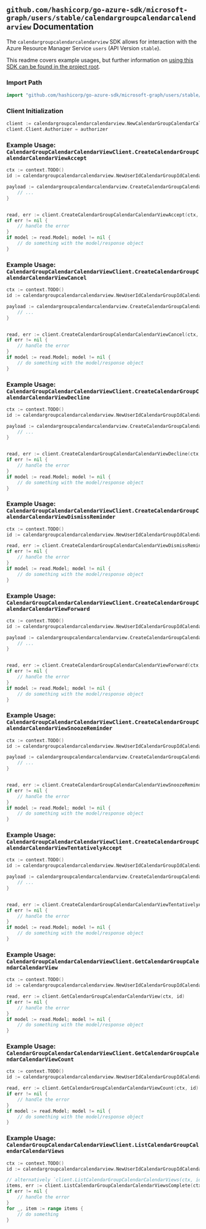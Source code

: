 
## `github.com/hashicorp/go-azure-sdk/microsoft-graph/users/stable/calendargroupcalendarcalendarview` Documentation

The `calendargroupcalendarcalendarview` SDK allows for interaction with the Azure Resource Manager Service `users` (API Version `stable`).

This readme covers example usages, but further information on [using this SDK can be found in the project root](https://github.com/hashicorp/go-azure-sdk/tree/main/docs).

### Import Path

```go
import "github.com/hashicorp/go-azure-sdk/microsoft-graph/users/stable/calendargroupcalendarcalendarview"
```


### Client Initialization

```go
client := calendargroupcalendarcalendarview.NewCalendarGroupCalendarCalendarViewClientWithBaseURI("https://management.azure.com")
client.Client.Authorizer = authorizer
```


### Example Usage: `CalendarGroupCalendarCalendarViewClient.CreateCalendarGroupCalendarCalendarViewAccept`

```go
ctx := context.TODO()
id := calendargroupcalendarcalendarview.NewUserIdCalendarGroupIdCalendarIdCalendarViewID("userIdValue", "calendarGroupIdValue", "calendarIdValue", "eventIdValue")

payload := calendargroupcalendarcalendarview.CreateCalendarGroupCalendarCalendarViewAcceptRequest{
	// ...
}


read, err := client.CreateCalendarGroupCalendarCalendarViewAccept(ctx, id, payload)
if err != nil {
	// handle the error
}
if model := read.Model; model != nil {
	// do something with the model/response object
}
```


### Example Usage: `CalendarGroupCalendarCalendarViewClient.CreateCalendarGroupCalendarCalendarViewCancel`

```go
ctx := context.TODO()
id := calendargroupcalendarcalendarview.NewUserIdCalendarGroupIdCalendarIdCalendarViewID("userIdValue", "calendarGroupIdValue", "calendarIdValue", "eventIdValue")

payload := calendargroupcalendarcalendarview.CreateCalendarGroupCalendarCalendarViewCancelRequest{
	// ...
}


read, err := client.CreateCalendarGroupCalendarCalendarViewCancel(ctx, id, payload)
if err != nil {
	// handle the error
}
if model := read.Model; model != nil {
	// do something with the model/response object
}
```


### Example Usage: `CalendarGroupCalendarCalendarViewClient.CreateCalendarGroupCalendarCalendarViewDecline`

```go
ctx := context.TODO()
id := calendargroupcalendarcalendarview.NewUserIdCalendarGroupIdCalendarIdCalendarViewID("userIdValue", "calendarGroupIdValue", "calendarIdValue", "eventIdValue")

payload := calendargroupcalendarcalendarview.CreateCalendarGroupCalendarCalendarViewDeclineRequest{
	// ...
}


read, err := client.CreateCalendarGroupCalendarCalendarViewDecline(ctx, id, payload)
if err != nil {
	// handle the error
}
if model := read.Model; model != nil {
	// do something with the model/response object
}
```


### Example Usage: `CalendarGroupCalendarCalendarViewClient.CreateCalendarGroupCalendarCalendarViewDismissReminder`

```go
ctx := context.TODO()
id := calendargroupcalendarcalendarview.NewUserIdCalendarGroupIdCalendarIdCalendarViewID("userIdValue", "calendarGroupIdValue", "calendarIdValue", "eventIdValue")

read, err := client.CreateCalendarGroupCalendarCalendarViewDismissReminder(ctx, id)
if err != nil {
	// handle the error
}
if model := read.Model; model != nil {
	// do something with the model/response object
}
```


### Example Usage: `CalendarGroupCalendarCalendarViewClient.CreateCalendarGroupCalendarCalendarViewForward`

```go
ctx := context.TODO()
id := calendargroupcalendarcalendarview.NewUserIdCalendarGroupIdCalendarIdCalendarViewID("userIdValue", "calendarGroupIdValue", "calendarIdValue", "eventIdValue")

payload := calendargroupcalendarcalendarview.CreateCalendarGroupCalendarCalendarViewForwardRequest{
	// ...
}


read, err := client.CreateCalendarGroupCalendarCalendarViewForward(ctx, id, payload)
if err != nil {
	// handle the error
}
if model := read.Model; model != nil {
	// do something with the model/response object
}
```


### Example Usage: `CalendarGroupCalendarCalendarViewClient.CreateCalendarGroupCalendarCalendarViewSnoozeReminder`

```go
ctx := context.TODO()
id := calendargroupcalendarcalendarview.NewUserIdCalendarGroupIdCalendarIdCalendarViewID("userIdValue", "calendarGroupIdValue", "calendarIdValue", "eventIdValue")

payload := calendargroupcalendarcalendarview.CreateCalendarGroupCalendarCalendarViewSnoozeReminderRequest{
	// ...
}


read, err := client.CreateCalendarGroupCalendarCalendarViewSnoozeReminder(ctx, id, payload)
if err != nil {
	// handle the error
}
if model := read.Model; model != nil {
	// do something with the model/response object
}
```


### Example Usage: `CalendarGroupCalendarCalendarViewClient.CreateCalendarGroupCalendarCalendarViewTentativelyAccept`

```go
ctx := context.TODO()
id := calendargroupcalendarcalendarview.NewUserIdCalendarGroupIdCalendarIdCalendarViewID("userIdValue", "calendarGroupIdValue", "calendarIdValue", "eventIdValue")

payload := calendargroupcalendarcalendarview.CreateCalendarGroupCalendarCalendarViewTentativelyAcceptRequest{
	// ...
}


read, err := client.CreateCalendarGroupCalendarCalendarViewTentativelyAccept(ctx, id, payload)
if err != nil {
	// handle the error
}
if model := read.Model; model != nil {
	// do something with the model/response object
}
```


### Example Usage: `CalendarGroupCalendarCalendarViewClient.GetCalendarGroupCalendarCalendarView`

```go
ctx := context.TODO()
id := calendargroupcalendarcalendarview.NewUserIdCalendarGroupIdCalendarIdCalendarViewID("userIdValue", "calendarGroupIdValue", "calendarIdValue", "eventIdValue")

read, err := client.GetCalendarGroupCalendarCalendarView(ctx, id)
if err != nil {
	// handle the error
}
if model := read.Model; model != nil {
	// do something with the model/response object
}
```


### Example Usage: `CalendarGroupCalendarCalendarViewClient.GetCalendarGroupCalendarCalendarViewCount`

```go
ctx := context.TODO()
id := calendargroupcalendarcalendarview.NewUserIdCalendarGroupIdCalendarID("userIdValue", "calendarGroupIdValue", "calendarIdValue")

read, err := client.GetCalendarGroupCalendarCalendarViewCount(ctx, id)
if err != nil {
	// handle the error
}
if model := read.Model; model != nil {
	// do something with the model/response object
}
```


### Example Usage: `CalendarGroupCalendarCalendarViewClient.ListCalendarGroupCalendarCalendarViews`

```go
ctx := context.TODO()
id := calendargroupcalendarcalendarview.NewUserIdCalendarGroupIdCalendarID("userIdValue", "calendarGroupIdValue", "calendarIdValue")

// alternatively `client.ListCalendarGroupCalendarCalendarViews(ctx, id)` can be used to do batched pagination
items, err := client.ListCalendarGroupCalendarCalendarViewsComplete(ctx, id)
if err != nil {
	// handle the error
}
for _, item := range items {
	// do something
}
```
